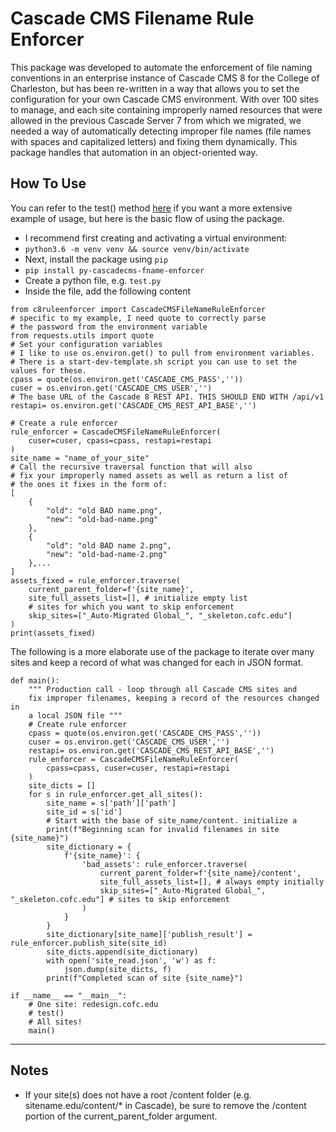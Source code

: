 # Cascade CMS Filename Rule Enforcer
This package was developed to automate the enforcement of file naming conventions in an enterprise instance of Cascade CMS 8 for the College of Charleston, but has been re-written in a way that allows you to set the configuration for your own Cascade CMS environment. With over 100 sites to manage, and each site containing improperly named resources that were allowed in the previous Cascade Server 7 from which we migrated, we needed a way of automatically detecting improper file names (file names with spaces and capitalized letters) and fixing them dynamically. This package handles that automation in an object-oriented way. 

## How To Use 
You can refer to the test() method [here](https://github.com/austinjhunt/CascadeCMS-filename-rule-enforcer/blob/master/cascade-filename-enforcer/ruleenforcer.py) if you want a more extensive example of usage, but here is the basic flow of using the package. 
* I recommend first creating and activating a virtual environment:
* ```python3.6 -m venv venv && source venv/bin/activate ```
* Next, install the package using ```pip```
* ``` pip install py-cascadecms-fname-enforcer ```
* Create a python file, e.g. ```test.py```
* Inside the file, add the following content 
```
from c8ruleenforcer import CascadeCMSFileNameRuleEnforcer
# specific to my example, I need quote to correctly parse 
# the password from the environment variable
from requests.utils import quote 
# Set your configuration variables
# I like to use os.environ.get() to pull from environment variables. 
# There is a start-dev-template.sh script you can use to set the values for these.
cpass = quote(os.environ.get('CASCADE_CMS_PASS',''))
cuser = os.environ.get('CASCADE_CMS_USER','')
# The base URL of the Cascade 8 REST API. THIS SHOULD END WITH /api/v1
restapi= os.environ.get('CASCADE_CMS_REST_API_BASE','') 

# Create a rule enforcer 
rule_enforcer = CascadeCMSFileNameRuleEnforcer(
    cuser=cuser, cpass=cpass, restapi=restapi
)
site_name = "name_of_your_site"
# Call the recursive traversal function that will also 
# fix your improperly named assets as well as return a list of 
# the ones it fixes in the form of: 
[
    {
        "old": "old BAD name.png",
        "new": "old-bad-name.png"
    },
    {
        "old": "old BAD name 2.png",
        "new": "old-bad-name-2.png"
    },... 
] 
assets_fixed = rule_enforcer.traverse(
    current_parent_folder=f'{site_name}',
    site_full_assets_list=[], # initialize empty list 
    # sites for which you want to skip enforcement
    skip_sites=["_Auto-Migrated Global_", "_skeleton.cofc.edu"] 
)
print(assets_fixed) 
```
The following is a more elaborate use of the package to iterate over many sites and keep a record of what 
was changed for each in JSON format. 
```
def main(): 
    """ Production call - loop through all Cascade CMS sites and 
    fix improper filenames, keeping a record of the resources changed in 
    a local JSON file """ 
    # Create rule enforcer
    cpass = quote(os.environ.get('CASCADE_CMS_PASS',''))
    cuser = os.environ.get('CASCADE_CMS_USER','')
    restapi= os.environ.get('CASCADE_CMS_REST_API_BASE','')
    rule_enforcer = CascadeCMSFileNameRuleEnforcer(
        cpass=cpass, cuser=cuser, restapi=restapi
    ) 
    site_dicts = []
    for s in rule_enforcer.get_all_sites():
        site_name = s['path']['path']
        site_id = s['id'] 
        # Start with the base of site_name/content. initialize a
        print(f"Beginning scan for invalid filenames in site {site_name}")
        site_dictionary = {
            f'{site_name}': {
                'bad_assets': rule_enforcer.traverse(
                    current_parent_folder=f'{site_name}/content',
                    site_full_assets_list=[], # always empty initially
                    skip_sites=["_Auto-Migrated Global_", "_skeleton.cofc.edu"] # sites to skip enforcement
                )
            } 
        }
        site_dictionary[site_name]['publish_result'] = rule_enforcer.publish_site(site_id) 
        site_dicts.append(site_dictionary)
        with open('site_read.json', 'w') as f:
            json.dump(site_dicts, f)
        print(f"Completed scan of site {site_name}")

if __name__ == "__main__":
    # One site: redesign.cofc.edu 
    # test()
    # All sites!
    main()
```
--- 
## Notes
* If your site(s) does not have a root /content folder (e.g. sitename.edu/content/* in Cascade), be sure to remove the /content portion of the current_parent_folder argument. 

